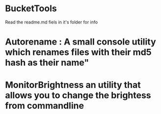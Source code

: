# BucketTools
Read the readme.md fiels in it's folder for info
# Autorename : A small console utility which renames files with their md5 hash as their name"

# MonitorBrightness   an utility that allows you to change the brightess from commandline

